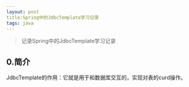 ```yaml
---
layout: post
title:Spring中的JdbcTemplate学习记录
tags: java  
---
```



> 记录Spring中的JdbcTemplate学习记录

## 0.简介

JdbcTemplate的作用：它就是用于和数据库交互的，实现对表的curd操作。